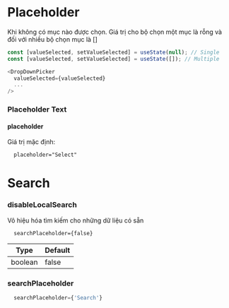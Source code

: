 # Placeholder

Khi không có mục nào được chọn. Giá trị cho bộ chọn một mục là rỗng và đối với nhiều bộ chọn mục là []

```javascript
const [valueSelected, setValueSelected] = useState(null); // Single
const [valueSelected, setValueSelected] = useState([]); // Multiple

<DropDownPicker
  valueSelected={valueSelected}
  ...
/>
```

### Placeholder Text

#### placeholder

Giá trị mặc định:

```
  placeholder="Select"
```

# Search

### disableLocalSearch

Vô hiệu hóa tìm kiếm cho những dữ liệu có sẵn

```
  searchPlaceholder={false}
```

| Type    | Default |
| ------- | ------- |
| boolean | false   |

### searchPlaceholder

```javascript
  searchPlaceholder={'Search'}
```
